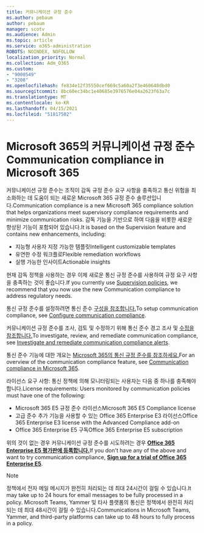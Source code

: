 ```yaml
---
title: 커뮤니케이션 규정 준수
ms.author: pebaum
author: pebaum
manager: scotv
ms.audience: Admin
ms.topic: article
ms.service: o365-administration
ROBOTS: NOINDEX, NOFOLLOW
localization_priority: Normal
ms.collection: Adm_O365
ms.custom:
- "9000549"
- "3208"
ms.openlocfilehash: fe834e12f35550cef669c5a60a2f3e460648dbd0
ms.sourcegitcommit: 8bc60ec34bc1e40685e3976576e04a2623f63a7c
ms.translationtype: MT
ms.contentlocale: ko-KR
ms.lasthandoff: 04/15/2021
ms.locfileid: "51817502"
---
```

# <a name="communication-compliance-in-microsoft-365"></a><span data-ttu-id="2c7d3-102">Microsoft 365의 커뮤니케이션 규정 준수</span><span class="sxs-lookup"><span data-stu-id="2c7d3-102">Communication compliance in Microsoft 365</span></span>

<span data-ttu-id="2c7d3-103">커뮤니케이션 규정 준수는 조직이 감독 규정 준수 요구 사항을 충족하고 통신 위험을 최소화하는 데 도움이 되는 새로운 Microsoft 365 규정 준수 솔루션입니다.</span><span class="sxs-lookup"><span data-stu-id="2c7d3-103">Communication compliance is a new Microsoft 365 compliance solution that helps organizations meet supervisory compliance requirements and minimize communication risks.</span></span> <span data-ttu-id="2c7d3-104">감독 기능을 기반으로 하여 다음을 비롯한 새로운 향상된 기능이 포함되어 있습니다.</span><span class="sxs-lookup"><span data-stu-id="2c7d3-104">It is based on the Supervision feature and contains new enhancements, including:</span></span>

- <span data-ttu-id="2c7d3-105">지능형 사용자 지정 가능한 템플릿</span><span class="sxs-lookup"><span data-stu-id="2c7d3-105">Intelligent customizable templates</span></span>
- <span data-ttu-id="2c7d3-106">유연한 수정 워크플로</span><span class="sxs-lookup"><span data-stu-id="2c7d3-106">Flexible remediation workflows</span></span>
- <span data-ttu-id="2c7d3-107">실행 가능한 인사이트</span><span class="sxs-lookup"><span data-stu-id="2c7d3-107">Actionable insights</span></span>

<span data-ttu-id="2c7d3-108">현재 감독 정책을 [](https://docs.microsoft.com/microsoft-365/compliance/supervision-policies)사용하는 경우 이제 새로운 통신 규정 준수를 사용하여 규정 요구 사항을 충족하는 것이 좋습니다.</span><span class="sxs-lookup"><span data-stu-id="2c7d3-108">If you currently use [Supervision policies](https://docs.microsoft.com/microsoft-365/compliance/supervision-policies), we recommend that you now use the new Communication compliance to address regulatory needs.</span></span>

<span data-ttu-id="2c7d3-109">통신 규정 준수를 설정하려면 통신 준수 [구성을 참조합니다.](https://docs.microsoft.com/microsoft-365/compliance/communication-compliance-configure)</span><span class="sxs-lookup"><span data-stu-id="2c7d3-109">To setup communication compliance, see [Configure communication compliance](https://docs.microsoft.com/microsoft-365/compliance/communication-compliance-configure).</span></span>

<span data-ttu-id="2c7d3-110">커뮤니케이션 규정 준수를 조사, 검토 및 수정하기 위해 통신 준수 경고 조사 및 [수정을 참조합니다.](https://docs.microsoft.com/microsoft-365/compliance/communication-compliance-investigate-remediate)</span><span class="sxs-lookup"><span data-stu-id="2c7d3-110">To investigate, review, and remediate communication compliance, see [Investigate and remediate communication compliance alerts](https://docs.microsoft.com/microsoft-365/compliance/communication-compliance-investigate-remediate).</span></span>

<span data-ttu-id="2c7d3-111">통신 준수 기능에 대한 개요는 [Microsoft 365의 통신 규정 준수를 참조하세요.](https://docs.microsoft.com/microsoft-365/compliance/communication-compliance)</span><span class="sxs-lookup"><span data-stu-id="2c7d3-111">For an overview of the communication compliance feature, see [Communication compliance in Microsoft 365](https://docs.microsoft.com/microsoft-365/compliance/communication-compliance).</span></span>

<span data-ttu-id="2c7d3-112">라이선스 요구 사항: 통신 정책에 의해 모니터링되는 사용자는 다음 중 하나를 충족해야 합니다.</span><span class="sxs-lookup"><span data-stu-id="2c7d3-112">License requirements: Users monitored by communication policies must have one of the following:</span></span>

- <span data-ttu-id="2c7d3-113">Microsoft 365 E5 규정 준수 라이선스</span><span class="sxs-lookup"><span data-stu-id="2c7d3-113">Microsoft 365 E5 Compliance license</span></span>
- <span data-ttu-id="2c7d3-114">고급 준수 추가 기능을 사용할 수 있는 Office 365 Enterprise E3 라이선스</span><span class="sxs-lookup"><span data-stu-id="2c7d3-114">Office 365 Enterprise E3 license with the Advanced Compliance add-on</span></span>
- <span data-ttu-id="2c7d3-115">Office 365 Enterprise E5 구독</span><span class="sxs-lookup"><span data-stu-id="2c7d3-115">Office 365 Enterprise E5 subscription</span></span>

<span data-ttu-id="2c7d3-116">위의 것이 없는 경우 커뮤니케이션 규정 준수를 시도하려는 경우 **[Office 365 Enterprise E5 평가판에 등록합니다.](https://go.microsoft.com/fwlink/p/?LinkID=698279)**</span><span class="sxs-lookup"><span data-stu-id="2c7d3-116">If you don't have any of the above and want to try communication compliance, **[Sign up for a trial of Office 365 Enterprise E5](https://go.microsoft.com/fwlink/p/?LinkID=698279)**.</span></span>

> [!NOTE]
> <span data-ttu-id="2c7d3-117">정책에서 전자 메일 메시지가 완전히 처리되는 데 최대 24시간이 걸릴 수 있습니다.</span><span class="sxs-lookup"><span data-stu-id="2c7d3-117">It may take up to 24 hours for email messages to be fully processed in a policy.</span></span> <span data-ttu-id="2c7d3-118">Microsoft Teams, Yammer 및 타사 플랫폼의 통신은 정책에서 완전히 처리되는 데 최대 48시간이 걸릴 수 있습니다.</span><span class="sxs-lookup"><span data-stu-id="2c7d3-118">Communications in Microsoft Teams, Yammer, and third-party platforms can take up to 48 hours to fully process in a policy.</span></span>
